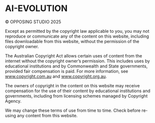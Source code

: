 # AI-EVOLUTION


© OPPOSING STUDIO 2025

Except as permitted by the copyright law applicable to you, you may not reproduce or communicate any of the content on this website, including files downloadable from this website, without the permission of the copyright owner.

The Australian Copyright Act allows certain uses of content from the internet without the copyright owner’s permission. This includes uses by educational institutions and by Commonwealth and State governments, provided fair compensation is paid. For more information, see www.copyright.com.au and www.copyright.org.au.

The owners of copyright in the content on this website may receive compensation for the use of their content by educational institutions and governments, including from licensing schemes managed by Copyright Agency.

We may change these terms of use from time to time. Check before re-using any content from this website.
